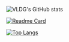 ![VLDG's GitHub stats](https://github-readme-stats.vercel.app/api?username=VLDG2712&show_icons=true&theme=algolia)


[![Readme Card](https://github-readme-stats.vercel.app/api/pin/?username=VLDG2712&repo=github-readme-stats)](https://github.com/anuraghazra/github-readme-stats)


[![Top Langs](https://github-readme-stats.vercel.app/api/top-langs/?username=VLDG2712)](https://github.com/anuraghazra/github-readme-stats)
